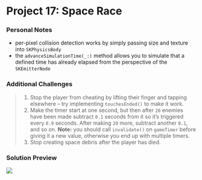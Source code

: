 # Project 17: Space Race

### Personal Notes
- per-pixel collision detection works by simply passing size and texture into `SKPhysicsBody`
- the `advanceSimulationTime(_:)` method allows you to simulate that a defined time has already elapsed from the perspective of the `SKEmitterNode`

### Additional Challenges
> 1. Stop the player from cheating by lifting their finger and tapping elsewhere – try implementing `touchesEnded()` to make it work.
> 2. Make the timer start at one second, but then after `20` enemies have been made subtract `0.1` seconds from it so it’s triggered every `0.9` seconds. After making `20` more, subtract another `0.1`, and so on. **Note:** you should call `invalidate()` on `gameTimer` before giving it a new value, otherwise you end up with multiple timers.
> 3. Stop creating space debris after the player has died.

### Solution Preview
<img src="https://user-images.githubusercontent.com/4438390/185163128-6ad8131f-0d4e-44f9-a45a-b2fc9d703969.png">
